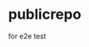 # publicrepo
for e2e test


















































































































































































































































































































































































































































































































































































































































































































































































































































































































































































































































































































































































































































































































































































































































































































































































































































































































































































































































































































































































































































































































































































































































































































































































































































































































































































































































































































































































































































































































































































































































































































































































































































































































































































































































































































































































































































































































































































































